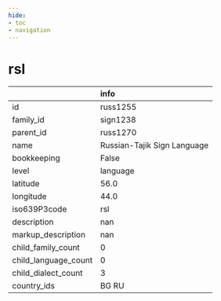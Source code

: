 ```yaml
---
hide:
- toc
- navigation
---
```

# rsl
|                      | info                        |
|:---------------------|:----------------------------|
| id                   | russ1255                    |
| family_id            | sign1238                    |
| parent_id            | russ1270                    |
| name                 | Russian-Tajik Sign Language |
| bookkeeping          | False                       |
| level                | language                    |
| latitude             | 56.0                        |
| longitude            | 44.0                        |
| iso639P3code         | rsl                         |
| description          | nan                         |
| markup_description   | nan                         |
| child_family_count   | 0                           |
| child_language_count | 0                           |
| child_dialect_count  | 3                           |
| country_ids          | BG RU                       |
